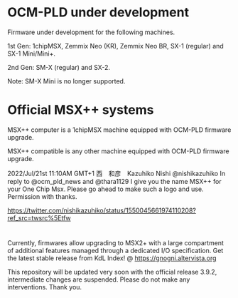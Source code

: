 # OCM-PLD under development
Firmware under development for the following machines.

1st Gen: 1chipMSX, Zemmix Neo (KR), Zemmix Neo BR, SX-1 (regular) and SX-1 Mini/Mini+.

2nd Gen: SM-X (regular) and SX-2.

Note: SM-X Mini is no longer supported.
# Official MSX++ systems
MSX++ computer is a 1chipMSX machine equipped with OCM-PLD firmware upgrade.

MSX++ compatible is any other machine equipped with OCM-PLD firmware upgrade.

2022/Jul/21st 11:10AM GMT+1
西　和彦　Kazuhiko Nishi
@nishikazuhiko
In reply to @ocm_pld_news and @thara1129
I give you the name MSX++ for your One Chip Msx.
Please go ahead to make such a logo and use.
Permission with thanks.

https://twitter.com/nishikazuhiko/status/1550045661974110208?ref_src=twsrc%5Etfw
#
Currently, firmwares allow upgrading to MSX2+ with a large compartment of additional features managed through a dedicated I/O specification.
Get the latest stable release from KdL Index! @ https://gnogni.altervista.org

This repository will be updated very soon with the official release 3.9.2, intermediate changes are suspended. Please do not make any interventions. Thank you.
